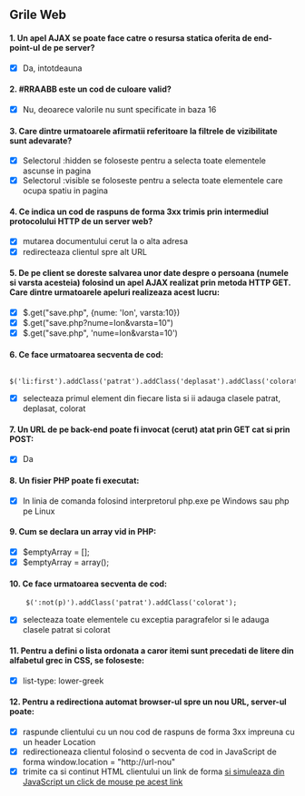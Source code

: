 ## Grile Web

#### 1. Un apel AJAX se poate face catre o resursa statica oferita de end-point-ul de pe server?
- [x] Da, intotdeauna

#### 2. #RRAABB este un cod de culoare valid?
- [x] Nu, deoarece valorile nu sunt specificate in baza 16

#### 3. Care dintre urmatoarele afirmatii referitoare la filtrele de vizibilitate sunt adevarate?
- [x] Selectorul :hidden se foloseste pentru a selecta toate elementele ascunse in pagina
- [x] Selectorul :visible se foloseste pentru a selecta toate elementele care ocupa spatiu in pagina

#### 4. Ce indica un cod de raspuns de forma 3xx trimis prin intermediul protocolului HTTP de un server web?
- [x] mutarea documentului cerut la o alta adresa
- [x] redirecteaza clientul spre alt URL

#### 5. De pe client se doreste salvarea unor date despre o persoana (numele si varsta acesteia) folosind un apel AJAX realizat prin metoda HTTP GET. Care dintre urmatoarele apeluri realizeaza acest lucru:
- [x] $.get("save.php", {nume: 'Ion', varsta:10})
- [x] $.get("save.php?nume=Ion&varsta=10")
- [x] $.get("save.php", 'nume=Ion&varsta=10')

#### 6. Ce face urmatoarea secventa de cod:
		$('li:first').addClass('patrat').addClass('deplasat').addClass('colorat');
- [x] selecteaza primul element din fiecare lista si ii adauga clasele patrat, deplasat, colorat

#### 7. Un URL de pe back-end poate fi invocat (cerut) atat prin GET cat si prin POST:
- [x] Da

#### 8. Un fisier PHP poate fi executat:
- [x] In linia de comanda folosind interpretorul php.exe pe Windows sau php pe Linux

#### 9. Cum se declara un array vid in PHP:
- [x] $emptyArray = [];
- [x] $emptyArray = array();

#### 10. Ce face urmatoarea secventa de cod:
		$(':not(p)').addClass('patrat').addClass('colorat');
- [x] selecteaza toate elementele cu exceptia paragrafelor si le adauga clasele patrat si colorat

#### 11. Pentru a defini o lista ordonata a caror itemi sunt precedati de litere din alfabetul grec in CSS, se foloseste:
- [x] list-type: lower-greek

#### 12. Pentru a redirectiona automat browser-ul spre un nou URL, server-ul poate:
- [x] raspunde clientului cu un nou cod de raspuns de forma 3xx impreuna cu un header Location
- [x] redirectioneaza clientul folosind o secventa de cod in JavaScript de forma window.location = "http://url-nou"
- [x] trimite ca si continut HTML clientului un link de forma <a href="http://url-nou"> si simuleaza din JavaScript un click de mouse pe acest link
